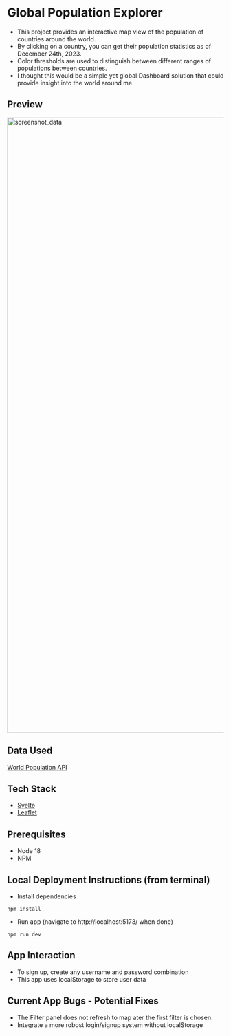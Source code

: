 # Global Population Explorer

- This project provides an interactive map view of the population of countries around the world.
- By clicking on a country, you can get their population statistics as of December 24th, 2023. 
- Color thresholds are used to distinguish between different ranges of populations between countries.
- I thought this would be a simple yet global Dashboard solution that could provide insight into the world around me. 


## Preview
<img width="1431" alt="screenshot_data" src="https://github.com/rashansmith/t-w-d/assets/6632748/901b6e2a-ff3b-457c-99ee-d3bafa466c9a">


## Data Used

[World Population API](https://d6wn6bmjj722w.population.io/#!/population/determineTotalPopulationByDate)


## Tech Stack

- [Svelte](https://svelte.dev/)
- [Leaflet](https://react-leaflet.js.org/)


## Prerequisites
- Node 18
- NPM

## Local Deployment Instructions (from terminal)
- Install dependencies
```
npm install 
```
- Run app (navigate to http://localhost:5173/ when done)
```
npm run dev
```


## App Interaction
- To sign up, create any username and password combination
- This app uses localStorage to store user data


## Current App Bugs - Potential Fixes
- The Filter panel does not refresh to map ater the first filter is chosen.
- Integrate a more robost login/signup system without localStorage


